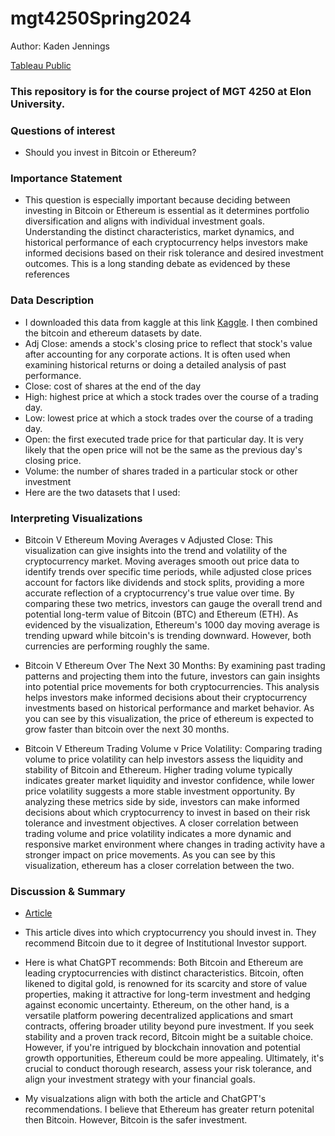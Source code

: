 # mgt4250Spring2024
Author: Kaden Jennings

[Tableau Public](https://public.tableau.com/app/profile/kaden.jennings/vizzes)

### This repository is for the course project of MGT 4250 at Elon University.

### Questions of interest
  - Should you invest in Bitcoin or Ethereum?
### Importance Statement
  - This question is especially important because deciding between investing in Bitcoin or Ethereum is essential as it determines portfolio diversification and aligns with individual investment goals. Understanding the distinct characteristics, market dynamics, and historical performance of each cryptocurrency helps investors make informed decisions based on their risk tolerance and desired investment outcomes. This is a long standing debate as evidenced by these references

### Data Description

  - I downloaded this data from kaggle at this link [Kaggle](https://www.kaggle.com/datasets/kapturovalexander/bitcoin-and-ethereum-prices-from-start-to-2023). I then combined the bitcoin and ethereum datasets by date.
  - Adj Close: amends a stock's closing price to reflect that stock's value after accounting for any corporate actions. It is often used when examining historical returns or doing a detailed analysis of past performance.
  - Close: cost of shares at the end of the day
  - High: highest price at which a stock trades over the course of a trading day.
  - Low: lowest price at which a stock trades over the course of a trading day.
  - Open: the first executed trade price for that particular day. It is very likely that the open price will not be the same as the previous day's closing price.
  - Volume: the number of shares traded in a particular stock or other investment
  - Here are the two datasets that I used: 

### Interpreting Visualizations

  - Bitcoin V Ethereum Moving Averages v Adjusted Close: This visualization can give insights into the trend and volatility of the cryptocurrency market. Moving averages smooth out price data to identify trends over specific time periods, while adjusted close prices account for factors like dividends and stock splits, providing a more accurate reflection of a cryptocurrency's true value over time. By comparing these two metrics, investors can gauge the overall trend and potential long-term value of Bitcoin (BTC) and Ethereum (ETH). As evidenced by the visualization, Ethereum's 1000 day moving average is trending upward while bitcoin's is trending downward. However, both currencies are performing roughly the same.
    
  - Bitcoin V Ethereum Over The Next 30 Months: By examining past trading patterns and projecting them into the future, investors can gain insights into potential price movements for both cryptocurrencies. This analysis helps investors make informed decisions about their cryptocurrency investments based on historical performance and market behavior. As you can see by this visualization, the price of ethereum is expected to grow faster than bitcoin over the next 30 months.
  
  - Bitcoin V Ethereum Trading Volume v Price Volatility: Comparing trading volume to price volatility can help investors assess the liquidity and stability of Bitcoin and Ethereum. Higher trading volume typically indicates greater market liquidity and investor confidence, while lower price volatility suggests a more stable investment opportunity. By analyzing these metrics side by side, investors can make informed decisions about which cryptocurrency to invest in based on their risk tolerance and investment objectives. A closer correlation between trading volume and price volatility indicates a more dynamic and responsive market environment where changes in trading activity have a stronger impact on price movements. As you can see by this visualization, ethereum has a closer correlation between the two.
    

### Discussion & Summary

  - [Article](https://www.fool.com/investing/2024/01/06/better-buy-bitcoin-or-ethereum/)
  - This article dives into which cryptocurrency you should invest in. They recommend Bitcoin due to it degree of Institutional Investor support.
    
  - Here is what ChatGPT recommends: Both Bitcoin and Ethereum are leading cryptocurrencies with distinct characteristics. Bitcoin, often likened to digital gold, is renowned for its scarcity and store of value properties, making it attractive for long-term investment and hedging against economic uncertainty. Ethereum, on the other hand, is a versatile platform powering decentralized applications and smart contracts, offering broader utility beyond pure investment. If you seek stability and a proven track record, Bitcoin might be a suitable choice. However, if you're intrigued by blockchain innovation and potential growth opportunities, Ethereum could be more appealing. Ultimately, it's crucial to conduct thorough research, assess your risk tolerance, and align your investment strategy with your financial goals.

  - My visualzations align with both the article and ChatGPT's recommendations. I believe that Ethereum has greater return potenital then Bitcoin. However, Bitcoin is the safer investment.
